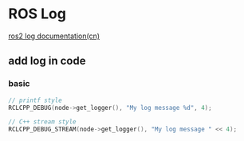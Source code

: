 # ROS Log
[ros2 log documentation(cn)](https://fishros.org/doc/ros2/humble/Tutorials/Demos/Logging-and-logger-configuration.html)
## add log in code
### basic
```cpp
// printf style
RCLCPP_DEBUG(node->get_logger(), "My log message %d", 4);

// C++ stream style
RCLCPP_DEBUG_STREAM(node->get_logger(), "My log message " << 4);
```